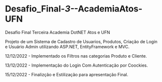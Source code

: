 # Desafio_Final-_3-_-AcademiaAtos-UFN
Desafio Final Terceira Academia  DotNET Atos e UFN 

Projeto de um Sistema de Cadastro de Usuarios, Produtos, Criação de Login e Usuário Admin utilizando ASP.NET, EntityFramework e MVC.

12/12/2022 - Implementado os Filtros nas categorias Produto e Cliente.

13/12/2022 - Implementação do Login Com Autenticação por Coockies.

15/12/2022 - Finalizção e Estilização para apresentação Final.

